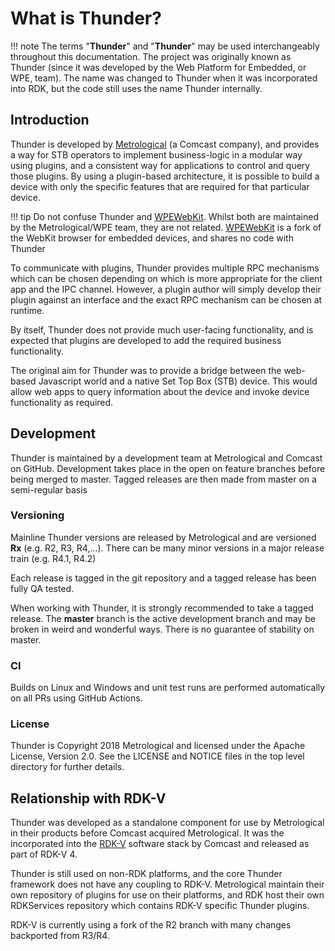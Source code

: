 # What is Thunder?
!!! note
	The terms "**Thunder**" and "**Thunder**" may be used interchangeably throughout this documentation. The project was originally known as Thunder (since it was developed by the Web Platform for Embedded, or WPE, team).	The name was changed to Thunder when it was incorporated into RDK, but the code still uses the name Thunder internally.

## Introduction

Thunder is developed by [Metrological](https://www.metrological.com/) (a Comcast company), and provides a way for STB operators to implement business-logic in a modular way using plugins, and a consistent way for applications to control and query those plugins. By using a plugin-based architecture, it is possible to build a device with only the specific features that are required for that particular device.

!!! tip
	Do not confuse Thunder and [WPEWebKit](https://github.com/WebPlatformForEmbedded/WPEWebKit/). Whilst both are maintained by the Metrological/WPE team, they are not related. [WPEWebKit](https://github.com/WebPlatformForEmbedded/WPEWebKit/) is a fork of the WebKit browser for embedded devices, and shares no code with Thunder

To communicate with plugins, Thunder provides multiple RPC mechanisms which can be chosen depending on which is more appropriate for the client app and the IPC channel. However, a plugin author will simply develop their plugin against an interface and the exact RPC mechanism can be chosen at runtime.

By itself, Thunder does not provide much user-facing functionality, and is expected that plugins are developed to add the required business functionality.

The original aim for Thunder was to provide a bridge between the web-based Javascript world and a native Set Top Box (STB) device. This would allow web apps to query information about the device and invoke device functionality as required.

## Development

Thunder is maintained by a development team at Metrological and Comcast on GitHub. Development takes place in the open on feature branches before being merged to master. Tagged releases are then made from master on a semi-regular basis

### Versioning

Mainline Thunder versions are released by Metrological and are versioned **Rx** (e.g. R2, R3, R4,...). There can be many minor versions in a major release train (e.g. R4.1, R4.2)

Each release is tagged in the git repository and a tagged release has been fully QA tested.

When working with Thunder, it is strongly recommended to take a tagged release. The **master** branch is the active development branch and may be broken in weird and wonderful ways. There is no guarantee of stability on master.

### CI
Builds on Linux and Windows and unit test runs are performed automatically on all PRs using GitHub Actions.

### License

Thunder is Copyright 2018 Metrological and licensed under the Apache License, Version 2.0. See the LICENSE and NOTICE files in the top level directory for further details.

## Relationship with RDK-V

Thunder was developed as a standalone component for use by Metrological in their products before Comcast acquired Metrological. It was the incorporated into the [RDK-V](https://rdkcentral.com/) software stack by Comcast and released as part of RDK-V 4.

Thunder is still used on non-RDK platforms, and the core Thunder framework does not have any coupling to RDK-V. Metrological maintain their own repository of plugins for use on their platforms, and RDK host their own RDKServices repository which contains RDK-V specific Thunder plugins.

RDK-V is currently using a fork of the R2 branch with many changes backported from R3/R4.
